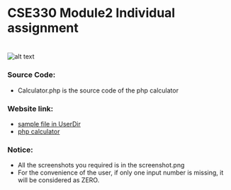 # CSE330 Module2 Individual assignment
#
![alt text](https://img.shields.io/badge/php-7.0-blue.svg)

### Source Code:
  - Calculator.php is the source code of the php calculator

### Website link:
  - [sample file in UserDir](http://ec2-18-217-179-154.us-east-2.compute.amazonaws.com/~z1xuan/hello.txt)
  - [php calculator](http://ec2-18-217-179-154.us-east-2.compute.amazonaws.com/~z1xuan/calculator.php)


### Notice:
  - All the screenshots you required is in the screenshot.png
  - For the convenience of the user, if only one input number is missing, it will be considered as ZERO.